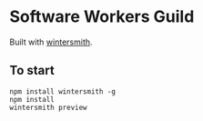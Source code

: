 
# Software Workers Guild

Built with [wintersmith](https://github.com/jnordberg/wintersmith).

## To start
```
npm install wintersmith -g
npm install
wintersmith preview
```
